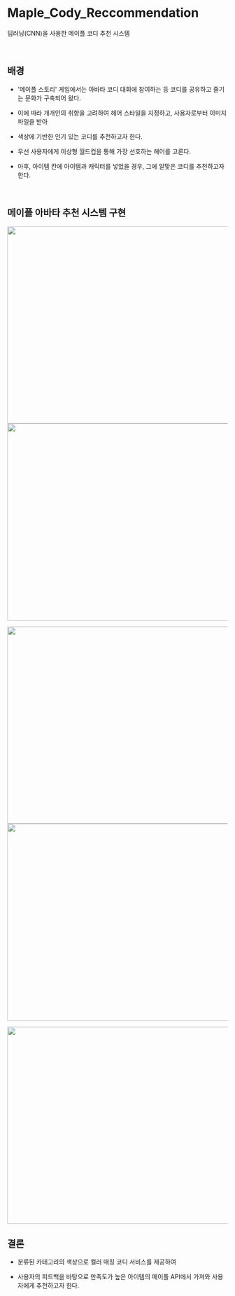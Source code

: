 # Maple_Cody_Reccommendation
딥러닝(CNN)을 사용한 메이플 코디 추천 시스템

<br/>

## 배경
- '메이플 스토리' 게임에서는 아바타 코디 대회에 참여하는 등 코디를 공유하고 즐기는 문화가 구축되어 왔다.

- 이에 따라 개개인의 취향을 고려하여 헤어 스타일을 지정하고, 사용자로부터 이미지 파일을 받아

- 색상에 기반한 인기 있는 코디를 추천하고자 한다.

- 우선 사용자에게 이상형 월드컵을 통해 가장 선호하는 헤어를 고른다. 

- 아후, 아이템 칸에 아이템과 캐릭터를 넣었을 경우, 그에 알맞은 코디를 추천하고자 한다.

<br/>

## 메이플 아바타 추천 시스템 구현


<img src="https://user-images.githubusercontent.com/98728682/198038997-2b926e3c-cb4c-4c2f-a117-a9a7246eb4f9.PNG" width="820" height="450"><img src="https://user-images.githubusercontent.com/98728682/198039141-2275cfca-d4ec-44c6-9fef-98c2c5b49f34.PNG" width="820" height="450">

<img src="https://user-images.githubusercontent.com/98728682/198039233-2da480e9-3a5b-4d55-92bd-a07655a507de.PNG" width="820" height="450"><img src="https://user-images.githubusercontent.com/98728682/198039325-9612f2ef-28e4-4705-987f-761cc25f4bcd.PNG" width="820" height="450">

<img src="https://user-images.githubusercontent.com/98728682/198039465-774ac9ec-bead-4c68-91fd-fb51d982d851.PNG" width="820" height="450">

## 결론
 - 분류된 카테고리의 색상으로 컬러 매칭 코디 서비스를 제공하여
  
 - 사용자의 피드백을 바탕으로 만족도가 높은 아이템의 메이플 API에서 가져와 사용자에게 추천하고자 한다.
